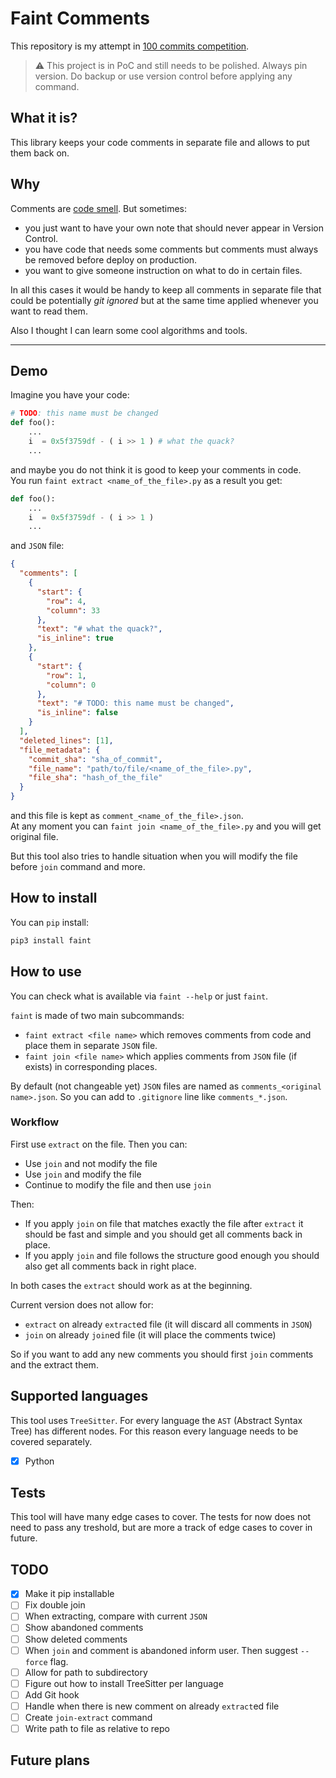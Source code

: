 # Faint Comments

This repository is my attempt in [100 commits competition](https://100commitow.pl/).

> :warning: This project is in PoC and still needs to be polished. Always pin version.
> Do backup or use version control before applying any command.

## What it is?

This library keeps your code comments in separate file and allows to put them back on.

## Why

Comments are [code smell](https://refactoring.guru/pl/smells/comments). But sometimes:

- you just want to have your own note that should never appear in Version Control.
- you have code that needs some comments but comments must always be removed before deploy on production.
- you want to give someone instruction on what to do in certain files.

In all this cases it would be handy to keep all comments
in separate file that could be potentially _git ignored_
but at the same time applied whenever you want to read them.

Also I thought I can learn some cool algorithms and tools.

---

## Demo

Imagine you have your code:

```python
# TODO: this name must be changed
def foo():
    ...
    i  = 0x5f3759df - ( i >> 1 ) # what the quack?
    ...
```

and maybe you do not think it is good to keep your comments in code.  
You run `faint extract <name_of_the_file>.py` as a result you get:

```python
def foo():
    ...
    i  = 0x5f3759df - ( i >> 1 )
    ...

```

and `JSON` file:

```json
{
  "comments": [
    {
      "start": {
        "row": 4,
        "column": 33
      },
      "text": "# what the quack?",
      "is_inline": true
    },
    {
      "start": {
        "row": 1,
        "column": 0
      },
      "text": "# TODO: this name must be changed",
      "is_inline": false
    }
  ],
  "deleted_lines": [1],
  "file_metadata": {
    "commit_sha": "sha_of_commit",
    "file_name": "path/to/file/<name_of_the_file>.py",
    "file_sha": "hash_of_the_file"
  }
}
```

and this file is kept as `comment_<name_of_the_file>.json`.  
At any moment you can `faint join <name_of_the_file>.py` and you will get original file.

But this tool also tries to handle situation when you will modify the file before `join` command and more.

## How to install

You can `pip` install:

```bash
pip3 install faint
```

## How to use

You can check what is available via `faint --help` or just `faint`.

`faint` is made of two main subcommands:

- `faint extract <file name>` which removes comments from code and place them in separate `JSON` file.
- `faint join <file name>` which applies comments from `JSON` file (if exists) in corresponding places.

By default (not changeable yet) `JSON` files are named as `comments_<original name>.json`.
So you can add to `.gitignore` line like `comments_*.json`.

### Workflow

First use `extract` on the file. Then you can:

- Use `join` and not modify the file
- Use `join` and modify the file
- Continue to modify the file and then use `join`

Then:

- If you apply `join` on file that matches exactly the file after `extract`
  it should be fast and simple and you should get all comments back in place.
- If you apply `join` and file follows the structure good enough you should also
  get all comments back in right place.

In both cases the `extract` should work as at the beginning.

Current version does not allow for:

- `extract` on already `extract`ed file (it will discard all comments in `JSON`)
- `join` on already `join`ed file (it will place the comments twice)

So if you want to add any new comments you should first `join` comments and the extract them.

## Supported languages

This tool uses `TreeSitter`. For every language the `AST` (Abstract Syntax Tree) has different nodes.
For this reason every language needs to be covered separately.

- [x] Python

## Tests

This tool will have many edge cases to cover. The tests for now does not need to pass any treshold, but are more a track of edge cases to cover in future.

## TODO

- [x] Make it pip installable
- [ ] Fix double join
- [ ] When extracting, compare with current `JSON`
- [ ] Show abandoned comments
- [ ] Show deleted comments
- [ ] When `join` and comment is abandoned inform user. Then suggest `--force` flag.
- [ ] Allow for path to subdirectory
- [ ] Figure out how to install TreeSitter per language
- [ ] Add Git hook
- [ ] Handle when there is new comment on already `extract`ed file
- [ ] Create `join-extract` command
- [ ] Write path to file as relative to repo

## Future plans
